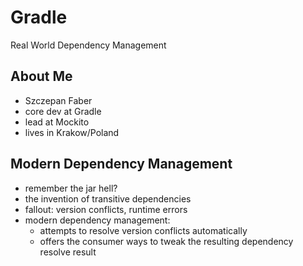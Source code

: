 # Gradle

Real World Dependency Management

## About Me

* Szczepan Faber
* core dev at Gradle
* lead at Mockito
* lives in Krakow/Poland

## Modern Dependency Management

* remember the jar hell?
* the invention of transitive dependencies
* fallout: version conflicts, runtime errors
* modern dependency management:
    * attempts to resolve version conflicts automatically
    * offers the consumer ways to tweak the resulting dependency resolve result


